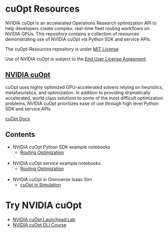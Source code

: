 # cuOpt Resources
NVIDIA cuOpt is an accelerated Operations Research optimization API to help developers create complex, real-time fleet routing workflows on NVIDIA GPUs.
This repository contains a collection of resources demonstrating use of NVIDIA cuOpt via Python SDK and service APIs. 


The cuOpt-Resources repository is under [MIT License](LICENSE.md)

Use of NVIDIA cuOpt is subject to the [End User License Agreement](https://docs.nvidia.com/cuopt/NVIDIA_cuOpt_EULA.pdf)



## [NVIDIA cuOpt](https://developer.nvidia.com/cuopt-logistics-optimization)

cuOpt uses highly optimized GPU-accelerated solvers relying on heuristics, metaheuristics, and optimization. In addition to providing dramatically accelerated, world class solutions to some of the most difficult optimization problems, NVIDIA cuOpt prioritizes ease of use through high level Python SDK and service APIs

 [cuOpt Docs](https://docs.nvidia.com/cuopt/user-guide/overview.html)

## Contents
* NVIDIA cuOpt Python SDK example notebooks
  * [Routing Optimization](notebooks/routing/python)
<br><br>
* NVIDIA cuOpt service example notebooks
  * [Routing Optimization](notebooks/routing/microservice) 
<br><br>
* NVIDIA cuOpt in Omniverse Isaac Sim
  * [cuOpt in Simulation](cuopt-isaacsim/) 


# Try NVIDIA cuOpt
- [NVIDIA cuOpt Launchpad Lab](https://www.nvidia.com/en-us/launchpad/ai/get-started-with-cuopt/)
- [NVIDIA cuOpt DLI Course](https://courses.nvidia.com/courses/course-v1:DLI+T-FX-05+V1/)
